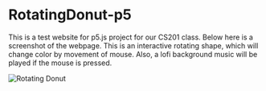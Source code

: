 # RotatingDonut-p5

This is a test website for p5.js project for our CS201 class. Below here is a screenshot of the webpage. This is an interactive rotating shape, which will change color by movement of mouse. Also, a lofi background music will be played if the mouse is pressed.

![Rotating Donut](https://user-images.githubusercontent.com/119901844/205765637-fbed12ec-bb31-4ec0-9f9c-03ec75444c0a.png)
